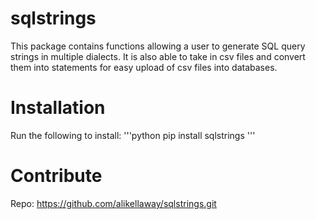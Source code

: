 # sqlstrings
This package contains functions allowing a user to generate SQL query strings in multiple dialects. It is also able to take in csv files and convert them into statements for easy upload of csv files into databases.

# Installation
Run the following to install:
'''python
pip install sqlstrings
'''

# Contribute
Repo: https://github.com/alikellaway/sqlstrings.git
